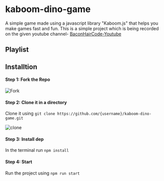# kaboom-dino-game

A simple game made using a javascript library "Kaboom.js" that helps you make games fast and fun.
This is a simple project which is being recorded on the given youtube channel-
[BaconHairCode-Youtube](https://www.youtube.com/channel/UC6r3Wrw3rT7roWDnYdPrbyQ/featured)

## Playlist

<!--YOUTUBE-VIDEOS-LIST:START-->
<!--YOUTUBE-VIDEOS-LIST:END-->

## Installtion

#### Step 1: Fork the Repo

![Fork](https://user-images.githubusercontent.com/87603425/145684366-8c5c2625-a79f-4576-b5ac-941cceb75693.png)

#### Step 2: Clone it in a directory

Clone it using `git clone https://github.com/{username}/kaboom-dino-game.git`

![clone](https://user-images.githubusercontent.com/87603425/145684475-f061ac86-4027-466c-b11e-d8493cf492e7.png)

#### Step 3: Install dep

In the terminal run `npm install`

#### Step 4: Start

Run the project using `npm run start`

